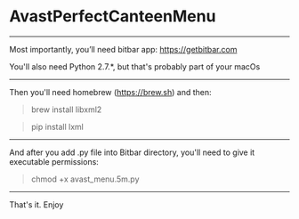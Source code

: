 # AvastPerfectCanteenMenu

---

Most importantly, you’ll need bitbar app: https://getbitbar.com

You'll also need Python 2.7.*, but that's probably part of your macOs

---

Then you'll need homebrew (https://brew.sh) and then:

> brew install libxml2

> pip install lxml

---

And after you add .py file into Bitbar directory, you'll need to give it executable permissions:

> chmod +x avast_menu.5m.py

---

That's it. Enjoy